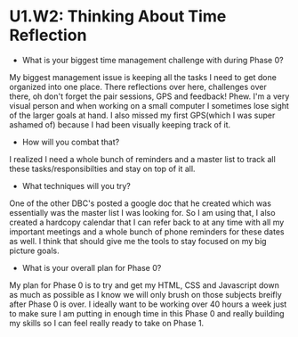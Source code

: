 # U1.W2: Thinking About Time Reflection

* What is your biggest time management challenge with during Phase 0? 

My biggest management issue is keeping all the tasks I need to get done organized into one place. There reflections over here, challenges over there, oh don't forget the pair sessions, GPS and feedback! Phew. I'm a very visual person and when working on a small computer I sometimes lose sight of the larger goals at hand. I also missed my first GPS(which I was super ashamed of) because I had been visually keeping track of it. 

* How will you combat that? 

I realized I need a whole bunch of reminders and a master list to track all these tasks/responsibilties and stay on top of it all. 

* What techniques will you try?

One of the other DBC's posted a google doc that he created which was essentially was the master list I was looking for. So I am using that, I also created a hardcopy calendar that I can refer back to at any time with all my important meetings and a whole bunch of phone reminders for these dates as well. I think that should give me the tools to stay focused on my big picture goals.

* What is your overall plan for Phase 0?

My plan for Phase 0 is to try and get my HTML, CSS and Javascript down as much as possible as I know we will only brush on those subjects breifly after Phase 0 is over. I ideally want to be working over 40 hours a week just to make sure I am putting in enough time in this Phase 0 and really building my skills so I can feel really ready to take on Phase 1.